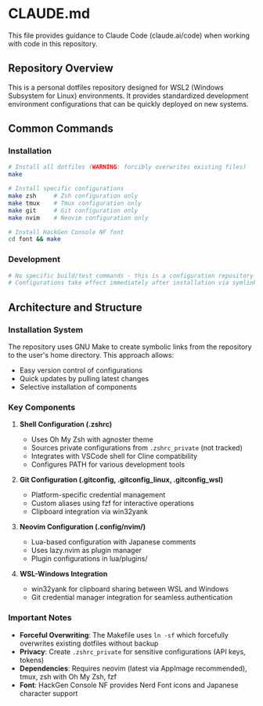 # CLAUDE.md

This file provides guidance to Claude Code (claude.ai/code) when working with code in this repository.

## Repository Overview

This is a personal dotfiles repository designed for WSL2 (Windows Subsystem for Linux) environments. It provides standardized development environment configurations that can be quickly deployed on new systems.

## Common Commands

### Installation
```bash
# Install all dotfiles (WARNING: forcibly overwrites existing files)
make

# Install specific configurations
make zsh     # Zsh configuration only
make tmux    # Tmux configuration only
make git     # Git configuration only
make nvim    # Neovim configuration only

# Install HackGen Console NF font
cd font && make
```

### Development
```bash
# No specific build/test commands - this is a configuration repository
# Configurations take effect immediately after installation via symlinks
```

## Architecture and Structure

### Installation System
The repository uses GNU Make to create symbolic links from the repository to the user's home directory. This approach allows:
- Easy version control of configurations
- Quick updates by pulling latest changes
- Selective installation of components

### Key Components

1. **Shell Configuration (.zshrc)**
   - Uses Oh My Zsh with agnoster theme
   - Sources private configurations from `.zshrc_private` (not tracked)
   - Integrates with VSCode shell for Cline compatibility
   - Configures PATH for various development tools

2. **Git Configuration (.gitconfig, .gitconfig_linux, .gitconfig_wsl)**
   - Platform-specific credential management
   - Custom aliases using fzf for interactive operations
   - Clipboard integration via win32yank

3. **Neovim Configuration (.config/nvim/)**
   - Lua-based configuration with Japanese comments
   - Uses lazy.nvim as plugin manager
   - Plugin configurations in lua/plugins/

4. **WSL-Windows Integration**
   - win32yank for clipboard sharing between WSL and Windows
   - Git credential manager integration for seamless authentication

### Important Notes

- **Forceful Overwriting**: The Makefile uses `ln -sf` which forcefully overwrites existing dotfiles without backup
- **Privacy**: Create `.zshrc_private` for sensitive configurations (API keys, tokens)
- **Dependencies**: Requires neovim (latest via AppImage recommended), tmux, zsh with Oh My Zsh, fzf
- **Font**: HackGen Console NF provides Nerd Font icons and Japanese character support